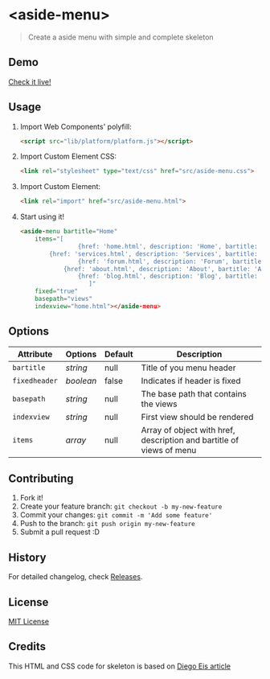 # &lt;aside-menu&gt;

> Create a aside menu with simple and complete skeleton

## Demo

[Check it live!](http://leonardosalles.com/aside-menu/)

## Usage

1. Import Web Components' polyfill:

    ```html
    <script src="lib/platform/platform.js"></script>
    ```

2. Import Custom Element CSS:

    ```html
    <link rel="stylesheet" type="text/css" href="src/aside-menu.css">
    ```

3. Import Custom Element:

    ```html
    <link rel="import" href="src/aside-menu.html">
    ```

4. Start using it!

    ```html
    <aside-menu bartitle="Home" 
		items="[
                	{href: 'home.html', description: 'Home', bartitle: 'Home'},
			{href: 'services.html', description: 'Services', bartitle: 'Services'},
                	{href: 'forum.html', description: 'Forum', bartitle: 'Forum'},
		        {href: 'about.html', description: 'About', bartitle: 'About'},
                	{href: 'blog.html', description: 'Blog', bartitle: 'Blog'}
                       ]" 
		fixed="true" 
		basepath="views" 
		indexview="home.html"></aside-menu>
    ```



## Options

Attribute  | Options                   | Default             | Description
---        | ---                       | ---                 | ---
`bartitle` | *string*                  | null                | Title of you menu header
`fixedheader`| *boolean*                 | false               | Indicates if header is fixed
`basepath` | *string*                  | null                | The base path that contains the views
`indexview`| *string*                  | null                | First view should be rendered
`items`    | *array*                   | null                | Array of object with href, description and bartitle of views of menu

## Contributing

1. Fork it!
2. Create your feature branch: `git checkout -b my-new-feature`
3. Commit your changes: `git commit -m 'Add some feature'`
4. Push to the branch: `git push origin my-new-feature`
5. Submit a pull request :D

## History

For detailed changelog, check [Releases](https://github.com/leonardosalles/aside-menu/releases).

## License

[MIT License](http://opensource.org/licenses/MIT)

## Credits
This HTML and CSS code for skeleton is based on [Diego Eis article](http://tableless.com.br/fazendo-um-slide-menu-mobile-sem-plugin/)


